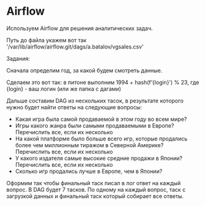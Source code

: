 # Airflow

Используем Airflow для решения аналитических задач.

Путь до файла укажем вот так '/var/lib/airflow/airflow.git/dags/a.batalov/vgsales.csv'

Задания:

Сначала определим год, за какой будем смотреть данные.

Сделаем это вот так:
    в питоне выполним 1994 + hash(f‘{login}') % 23,  где {login} - ваш логин (или же папка с дагами)

Дальше составим DAG из нескольких тасок, в результате которого нужно будет найти ответы на следующие вопросы:

- Какая игра была самой продаваемой в этом году во всем мире?
- Игры какого жанра были самыми продаваемыми в Европе? Перечислить все, если их несколько
- На какой платформе было больше всего игр, которые продались более чем миллионным тиражом в Северной Америке? Перечислить все, если их несколько
- У какого издателя самые высокие средние продажи в Японии? Перечислить все, если их несколько
- Сколько игр продались лучше в Европе, чем в Японии?

Оформим так чтобы финальный таск писал в лог ответ на каждый вопрос. В DAG будет 7 тасков. По одному на каждый вопрос, таск с загрузкой данных и финальный таск который собирает все ответы. 
